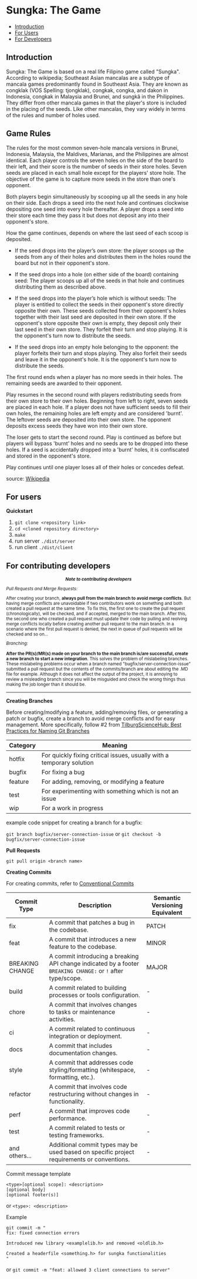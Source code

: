 # Sungka: The Game

* [Introduction](#introduction)
* [For Users](#for-users)
* [For Developers](#for-contributing-developers)

## Introduction

Sungka: The Game is based on a real life Filipino game called "Sungka". According to wikipedia; Southeast Asian mancalas are a subtype of mancala games predominantly found in Southeast Asia. They are known as congklak (VOS Spelling: tjongklak), congkak, congka, and dakon in Indonesia, congkak in Malaysia and Brunei, and sungkâ in the Philippines. They differ from other mancala games in that the player's store is included in the placing of the seeds. Like other mancalas, they vary widely in terms of the rules and number of holes used.

## Game Rules

The rules for the most common seven-hole mancala versions in Brunei, Indonesia, Malaysia, the Maldives, Marianas, and the Philippines are almost identical. Each player controls the seven holes on the side of the board to their left, and their score is the number of seeds in their store holes. Seven seeds are placed in each small hole except for the players' store hole. The objective of the game is to capture more seeds in the store than one's opponent.

Both players begin simultaneously by scooping up all the seeds in any hole on their side. Each drops a seed into the next hole and continues clockwise depositing one seed into every hole thereafter. A player drops a seed into their store each time they pass it but does not deposit any into their opponent's store.

How the game continues, depends on where the last seed of each scoop is deposited.

* If the seed drops into the player’s own store: the player scoops up the seeds from any of their holes and distributes them in the holes round the board but not in their opponent's store.

* If the seed drops into a hole (on either side of the board) containing seed: The player scoops up all of the seeds in that hole and continues distributing them as described above.

* If the seed drops into the player’s hole which is without seeds: The player is entitled to collect the seeds in their opponent's store directly opposite their own. These seeds collected from their opponent's holes together with their last seed are deposited in their own store. If the opponent's store opposite their own is empty, they deposit only their last seed in their own store. They forfeit their turn and stop playing. It is the opponent's turn now to distribute the seeds.

* If the seed drops into an empty hole belonging to the opponent: the player forfeits their turn and stops playing. They also forfeit their seeds and leave it in the opponent's hole. It is the opponent's turn now to distribute the seeds.

The first round ends when a player has no more seeds in their holes. The remaining seeds are awarded to their opponent.

Play resumes in the second round with players redistributing seeds from their own store to their own holes. Beginning from left to right, seven seeds are placed in each hole. If a player does not have sufficient seeds to fill their own holes, the remaining holes are left empty and are considered 'burnt'. The leftover seeds are deposited into their own store. The opponent deposits excess seeds they have won into their own store.

The loser gets to start the second round. Play is continued as before but players will bypass 'burnt' holes and no seeds are to be dropped into these holes. If a seed is accidentally dropped into a 'burnt' holes, it is confiscated and stored in the opponent's store.

Play continues until one player loses all of their holes or concedes defeat.

source: [Wikipedia](https://en.wikipedia.org/wiki/Southeast_Asian_mancala)

## For users

**Quickstart**

1. `git clone <repository link>`
2. `cd <cloned repository directory>`
3. `make`
4. run server `./dist/server`
5. run client `./dist/client`

## For contributing developers

<small>

<div style="text-align: center;"> 
  
  **_Note to contributing developers_**

</div>

_Pull Requests and Merge Requests:_

  After creating your branch, **always pull from the main branch to avoid merge conflicts**. But having merge conflicts are unavoidable if two contributors work on something and both created a pull request at the same time. To fix this, the first one to create the pull request (chronologically), will be checked, and if accepted, merged to the main branch. After this, the second one who created a pull request must update their code by pulling and reolving merge conflicts locally before creating another pull request to the main branch. In a scenario where the first pull request is denied, the next in queue of pull requests will be checked and so on...

_Branching:_

  **After the PR(s)/MR(s) made on your branch to the main branch is/are successful, create a new branch to start a new integration**. This solves the problem of mislabeling branches. These mislabeling problems occur when a branch named "bugfix/server-connection-issue" submitted a pull request but the contents of the commits/branch are about editing the .MD file for example. Although it does not affect the output of the project, it is annoying to review a misleading branch since you will be misguided and check the wrong things thus making the job longer than it should be. 
</small>

<hr>

**Creating Branches**

Before creating/modifying a feature, adding/removing files, or generating a patch or bugfix, create a branch to avoid merge conflicts and for easy management. More specifically, follow #2 from [TilburgScienceHub: Best Practices for Naming Git Branches](https://tilburgsciencehub.com/building-blocks/collaborate-and-share-your-work/use-github/naming-git-branches/)

| Category | Meaning                                               |
|----------|-------------------------------------------------------|
| hotfix   | For quickly fixing critical issues, usually with a temporary solution |
| bugfix   | For fixing a bug                                      |
| feature  | For adding, removing, or modifying a feature           |
| test     | For experimenting with something which is not an issue |
| wip      | For a work in progress                                 |

example code snippet for creating a branch for a bugfix:

`git branch bugfix/server-connection-issue`
or
`git checkout -b bugfix/server-connection-issue` 

**Pull Requests**

`git pull origin <branch name>`

**Creating Commits**

For creating commits, refer to [Conventional Commits](https://www.conventionalcommits.org/en/v1.0.0/)

| Commit Type         | Description                                                                                              | Semantic Versioning Equivalent |
|---------------------|----------------------------------------------------------------------------------------------------------|-------------------------------|
| fix                 | A commit that patches a bug in the codebase.                                                               | PATCH                         |
| feat                | A commit that introduces a new feature to the codebase.                                                     | MINOR                         |
| BREAKING CHANGE     | A commit introducing a breaking API change indicated by a footer `BREAKING CHANGE:` or `!` after type/scope.| MAJOR                         |
| build               | A commit related to building processes or tools configuration.                                              | -                             |
| chore               | A commit that involves changes to tasks or maintenance activities.                                          | -                             |
| ci                  | A commit related to continuous integration or deployment.                                                    | -                             |
| docs                | A commit that includes documentation changes.                                                               | -                             |
| style               | A commit that addresses code styling/formatting (whitespace, formatting, etc.).                             | -                             |
| refactor            | A commit that involves code restructuring without changes in functionality.                                 | -                             |
| perf                | A commit that improves code performance.                                                                    | -                             |
| test                | A commit related to tests or testing frameworks.                                                             | -                             |
| and others...       | Additional commit types may be used based on specific project requirements or conventions.                  | -                             |

Commit message template
```
<type>[optional scope]: <description>
[optional body]
[optional footer(s)]
```
or
`<type>: <description>`

Example
```
git commit -m "
fix: fixed connection errors

Introduced new library <examplelib.h> and removed <oldlib.h>

Created a headerfile <something.h> for sungka functionalities
"
```
or 
`git commit -m "feat: allowed 3 client connections to server"`

